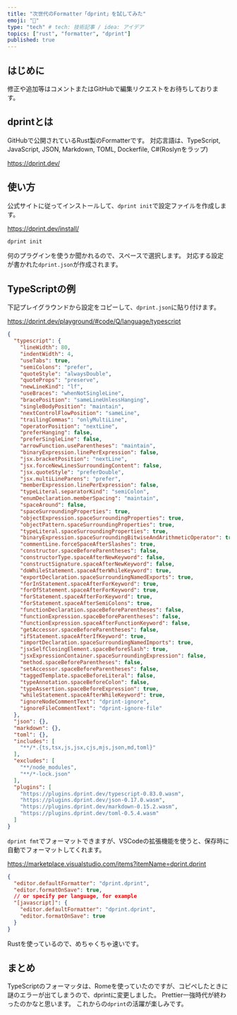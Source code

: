 ```yaml
---
title: "次世代のFormatter「dprint」を試してみた"
emoji: "🙆"
type: "tech" # tech: 技術記事 / idea: アイデア
topics: ["rust", "formatter", "dprint"]
published: true
---
```


## はじめに

修正や追加等はコメントまたはGitHubで編集リクエストをお待ちしております。

## dprintとは

GitHubで公開されているRust製のFormatterです。
対応言語は、TypeScript, JavaScript, JSON, Markdown, TOML, Dockerfile, C#(Roslynをラップ)

https://dprint.dev/

## 使い方

公式サイトに従ってインストールして、`dprint init`で設定ファイルを作成します。

https://dprint.dev/install/

```bash
dprint init
```

何のプラグインを使うか聞かれるので、スペースで選択します。
対応する設定が書かれた`dprint.json`が作成されます。

## TypeScriptの例

下記プレイグラウンドから設定をコピーして、`dprint.json`に貼り付けます。

https://dprint.dev/playground/#code/Q/language/typescript

```json
{
  "typescript": {
    "lineWidth": 80,
    "indentWidth": 4,
    "useTabs": true,
    "semiColons": "prefer",
    "quoteStyle": "alwaysDouble",
    "quoteProps": "preserve",
    "newLineKind": "lf",
    "useBraces": "whenNotSingleLine",
    "bracePosition": "sameLineUnlessHanging",
    "singleBodyPosition": "maintain",
    "nextControlFlowPosition": "sameLine",
    "trailingCommas": "onlyMultiLine",
    "operatorPosition": "nextLine",
    "preferHanging": false,
    "preferSingleLine": false,
    "arrowFunction.useParentheses": "maintain",
    "binaryExpression.linePerExpression": false,
    "jsx.bracketPosition": "nextLine",
    "jsx.forceNewLinesSurroundingContent": false,
    "jsx.quoteStyle": "preferDouble",
    "jsx.multiLineParens": "prefer",
    "memberExpression.linePerExpression": false,
    "typeLiteral.separatorKind": "semiColon",
    "enumDeclaration.memberSpacing": "maintain",
    "spaceAround": false,
    "spaceSurroundingProperties": true,
    "objectExpression.spaceSurroundingProperties": true,
    "objectPattern.spaceSurroundingProperties": true,
    "typeLiteral.spaceSurroundingProperties": true,
    "binaryExpression.spaceSurroundingBitwiseAndArithmeticOperator": true,
    "commentLine.forceSpaceAfterSlashes": true,
    "constructor.spaceBeforeParentheses": false,
    "constructorType.spaceAfterNewKeyword": false,
    "constructSignature.spaceAfterNewKeyword": false,
    "doWhileStatement.spaceAfterWhileKeyword": true,
    "exportDeclaration.spaceSurroundingNamedExports": true,
    "forInStatement.spaceAfterForKeyword": true,
    "forOfStatement.spaceAfterForKeyword": true,
    "forStatement.spaceAfterForKeyword": true,
    "forStatement.spaceAfterSemiColons": true,
    "functionDeclaration.spaceBeforeParentheses": false,
    "functionExpression.spaceBeforeParentheses": false,
    "functionExpression.spaceAfterFunctionKeyword": false,
    "getAccessor.spaceBeforeParentheses": false,
    "ifStatement.spaceAfterIfKeyword": true,
    "importDeclaration.spaceSurroundingNamedImports": true,
    "jsxSelfClosingElement.spaceBeforeSlash": true,
    "jsxExpressionContainer.spaceSurroundingExpression": false,
    "method.spaceBeforeParentheses": false,
    "setAccessor.spaceBeforeParentheses": false,
    "taggedTemplate.spaceBeforeLiteral": false,
    "typeAnnotation.spaceBeforeColon": false,
    "typeAssertion.spaceBeforeExpression": true,
    "whileStatement.spaceAfterWhileKeyword": true,
    "ignoreNodeCommentText": "dprint-ignore",
    "ignoreFileCommentText": "dprint-ignore-file"
  },
  "json": {},
  "markdown": {},
  "toml": {},
  "includes": [
    "**/*.{ts,tsx,js,jsx,cjs,mjs,json,md,toml}"
  ],
  "excludes": [
    "**/node_modules",
    "**/*-lock.json"
  ],
  "plugins": [
    "https://plugins.dprint.dev/typescript-0.83.0.wasm",
    "https://plugins.dprint.dev/json-0.17.0.wasm",
    "https://plugins.dprint.dev/markdown-0.15.2.wasm",
    "https://plugins.dprint.dev/toml-0.5.4.wasm"
  ]
}
```

`dprint fmt`でフォーマットできますが、VSCodeの拡張機能を使うと、保存時に自動でフォーマットしてくれます。

https://marketplace.visualstudio.com/items?itemName=dprint.dprint

```json
{
  "editor.defaultFormatter": "dprint.dprint",
  "editor.formatOnSave": true,
  // or specify per language, for example
  "[javascript]": {
    "editor.defaultFormatter": "dprint.dprint",
    "editor.formatOnSave": true
  }
}
```

Rustを使っているので、めちゃくちゃ速いです。

## まとめ

TypeScriptのフォーマッタは、Romeを使っていたのですが、コピペしたときに謎のエラーが出てしまうので、dprintに変更しました。
Prettier一強時代が終わったのかなと思います。
これからの`dprint`の活躍が楽しみです。
